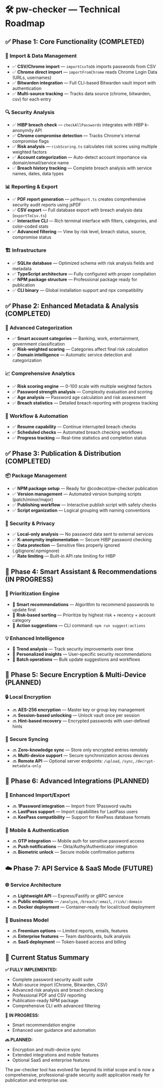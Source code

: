 # 🛠️ pw-checker — Technical Roadmap

## ✅ Phase 1: Core Functionality (COMPLETED)

### 🎯 **Import & Data Management**

- ✅ **CSV/Chrome import** — `importCsvToDb` imports passwords from CSV
- ✅ **Chrome direct import** — `importFromChrome` reads Chrome Login Data (URLs, usernames)
- ✅ **Bitwarden integration** — Full CLI-based Bitwarden vault import with authentication
- ✅ **Multi-source tracking** — Tracks data source (chrome, bitwarden, csv) for each entry

### 🔍 **Security Analysis**

- ✅ **HIBP breach check** — `checkAllPasswords` integrates with HIBP k-anonymity API
- ✅ **Chrome compromise detection** — Tracks Chrome's internal compromise flags
- ✅ **Risk analysis** — `riskScoring.ts` calculates risk scores using multiple weighted factors
- ✅ **Account categorization** — Auto-detect account importance via domain/email/service name
- ✅ **Breach history tracking** — Complete breach analysis with service names, dates, data types

### 📊 **Reporting & Export**

- ✅ **PDF report generation** — `pdfReport.ts` creates comprehensive security audit reports using jsPDF
- ✅ **CSV export** — Full database export with breach analysis data (`exportToCsv.ts`)
- ✅ **Interactive CLI** — Rich terminal interface with filters, categories, and color-coded stats
- ✅ **Advanced filtering** — View by risk level, breach status, source, compromise status

### 🏗️ **Infrastructure**

- ✅ **SQLite database** — Optimized schema with risk analysis fields and metadata
- ✅ **TypeScript architecture** — Fully configured with proper compilation
- ✅ **NPM package structure** — Professional package ready for publication
- ✅ **CLI binary** — Global installation support and npx compatibility

## ✅ Phase 2: Enhanced Metadata & Analysis (COMPLETED)

### 🎯 **Advanced Categorization**

- ✅ **Smart account categories** — Banking, work, entertainment, government classification
- ✅ **Risk-weighted scoring** — Categories affect final risk calculation
- ✅ **Domain intelligence** — Automatic service detection and categorization

### 📈 **Comprehensive Analytics**

- ✅ **Risk scoring engine** — 0-100 scale with multiple weighted factors
- ✅ **Password strength analysis** — Complexity evaluation and scoring
- ✅ **Age analysis** — Password age calculation and risk assessment
- ✅ **Breach statistics** — Detailed breach reporting with progress tracking

### 🔄 **Workflow & Automation**

- ✅ **Resume capability** — Continue interrupted breach checks
- ✅ **Scheduled checks** — Automated breach checking workflows
- ✅ **Progress tracking** — Real-time statistics and completion status

## ✅ Phase 3: Publication & Distribution (COMPLETED)

### 📦 **Package Management**

- ✅ **NPM package setup** — Ready for @codecot/pw-checker publication
- ✅ **Version management** — Automated version bumping scripts (patch/minor/major)
- ✅ **Publishing workflow** — Interactive publish script with safety checks
- ✅ **Script organization** — Logical grouping with naming conventions

### 🔐 **Security & Privacy**

- ✅ **Local-only analysis** — No password data sent to external services
- ✅ **K-anonymity implementation** — Secure HIBP password checking
- ✅ **Data protection** — Sensitive files properly ignored (.gitignore/.npmignore)
- ✅ **Rate limiting** — Built-in API rate limiting for HIBP

## 🚧 Phase 4: Smart Assistant & Recommendations (IN PROGRESS)

### 🧠 **Prioritization Engine**

- 🔄 **Smart recommendations** — Algorithm to recommend passwords to update first
- 🔄 **Risk-based sorting** — Prioritize by highest risk + recency + account category
- 🔄 **Action suggestions** — CLI command: `npm run suggest:actions`

### 💡 **Enhanced Intelligence**

- 🔄 **Trend analysis** — Track security improvements over time
- 🔄 **Personalized insights** — User-specific security recommendations
- 🔄 **Batch operations** — Bulk update suggestions and workflows

## 🔐 Phase 5: Secure Encryption & Multi-Device (PLANNED)

### 🔒 **Local Encryption**

- 🔜 **AES-256 encryption** — Master key or group key management
- 🔜 **Session-based unlocking** — Unlock vault once per session
- 🔜 **Hint-based recovery** — Encrypted passwords with user-defined hints

### 📱 **Secure Syncing**

- 🔜 **Zero-knowledge sync** — Store only encrypted entries remotely
- 🔜 **Multi-device support** — Secure synchronization across devices
- 🔜 **Remote API** — Optional server endpoints: `/upload`, `/sync`, `/decrypt-metadata-only`

## 📲 Phase 6: Advanced Integrations (PLANNED)

### 🔗 **Enhanced Import/Export**

- 🔜 **1Password integration** — Import from 1Password vaults
- 🔜 **LastPass support** — Import capabilities for LastPass users
- 🔜 **KeePass compatibility** — Support for KeePass database formats

### 📱 **Mobile & Authentication**

- 🔜 **OTP integration** — Mobile auth for sensitive password access
- 🔜 **Push notifications** — Okta/Authy/Authenticator integration
- 🔜 **Biometric unlock** — Secure mobile confirmation patterns

## ☁️ Phase 7: API Service & SaaS Mode (FUTURE)

### 🌐 **Service Architecture**

- 🔜 **Lightweight API** — Express/Fastify or gRPC service
- 🔜 **Public endpoints** — `/analyze`, `/breach/:email`, `/risk/:domain`
- 🔜 **Docker deployment** — Container-ready for local/cloud deployment

### 💼 **Business Model**

- 🔜 **Freemium options** — Limited reports, emails, features
- 🔜 **Enterprise features** — Team dashboards, bulk analysis
- 🔜 **SaaS deployment** — Token-based access and billing

## 🎯 **Current Status Summary**

**✅ FULLY IMPLEMENTED:**

- Complete password security audit suite
- Multi-source import (Chrome, Bitwarden, CSV)
- Advanced risk analysis and breach checking
- Professional PDF and CSV reporting
- Publication-ready NPM package
- Comprehensive CLI with advanced filtering

**🔄 IN PROGRESS:**

- Smart recommendation engine
- Enhanced user guidance and automation

**🔜 PLANNED:**

- Encryption and multi-device sync
- Extended integrations and mobile features
- Optional SaaS and enterprise features

The pw-checker tool has evolved far beyond its initial scope and is now a comprehensive, professional-grade security audit application ready for publication and enterprise use.
